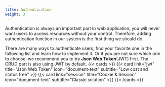 ```yaml
---
title: Authentication
weight: 3
---
```


Authentication is always an important part in web application, you will never want users to access resources without your control. Therefore, adding authentication function in our system is the first thing we should do.

There are many ways to authenticate users, find your favorite one in the following list and learn how to implement it. Or if you are not sure which one to choose, we recommend you to try **Json Web Token**(JWT) first. The CRUD part is also using JWT by default.
{{< cards >}}
  {{< card link="jwt" title="Json Web Token" icon="document-text" subtitle="Low cost and status free" >}}
  {{< card link="session" title="Cookie & Session" icon="document-text" subtitle="Classic solution" >}}
{{< /cards >}}

